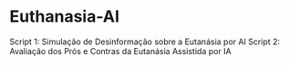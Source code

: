 # Euthanasia-AI
Script 1: Simulação de Desinformação sobre a Eutanásia por AI
Script 2: Avaliação dos Prós e Contras da Eutanásia Assistida por IA
